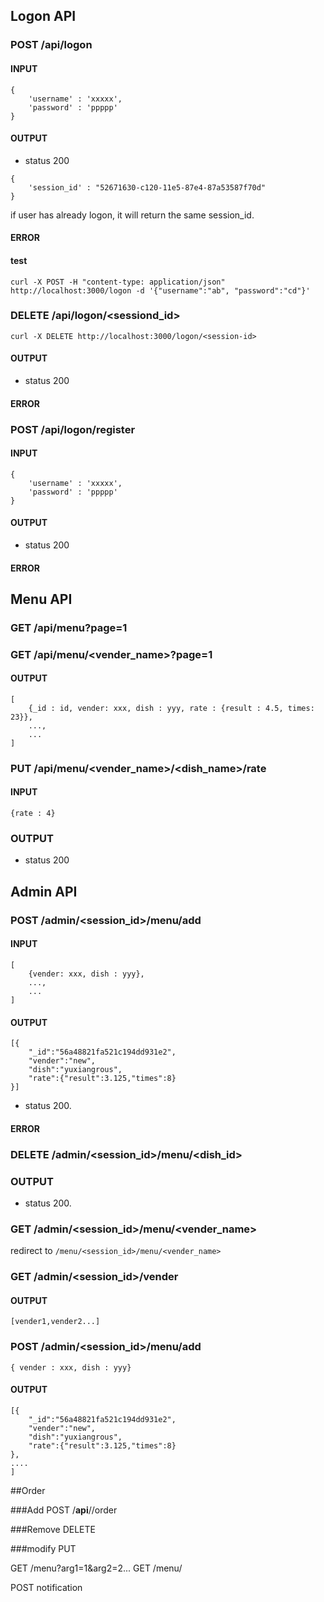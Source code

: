## Logon API

### POST /__api__/logon

#### INPUT

~~~
{
    'username' : 'xxxxx',
    'password' : 'ppppp'
}
~~~

#### OUTPUT

* status 200
~~~
{
    'session_id' : "52671630-c120-11e5-87e4-87a53587f70d"
}
~~~
if user has already logon, it will return the same session_id.

#### ERROR

#### test

~~~
curl -X POST -H "content-type: application/json" http://localhost:3000/logon -d '{"username":"ab", "password":"cd"}'
~~~

### DELETE /__api__/logon/<sessiond_id>

~~~
curl -X DELETE http://localhost:3000/logon/<session-id>
~~~

#### OUTPUT

* status 200

#### ERROR

### POST /__api__/logon/register
#### INPUT
~~~
{
    'username' : 'xxxxx',
    'password' : 'ppppp'
}
~~~

#### OUTPUT
* status 200

#### ERROR

## Menu API

### GET /__api__/menu?page=1

### GET /__api__/menu/<vender_name>?page=1

#### OUTPUT

~~~
[
    {_id : id, vender: xxx, dish : yyy, rate : {result : 4.5, times: 23}},
    ...,
    ...
]
~~~

### PUT /__api__/menu/<vender_name>/<dish_name>/rate

#### INPUT
~~~
{rate : 4}
~~~

### OUTPUT
* status 200


## Admin API

### POST /admin/<session_id>/menu/add

#### INPUT

~~~
[
    {vender: xxx, dish : yyy},
    ...,
    ...
]
~~~

#### OUTPUT
~~~
[{  
    "_id":"56a48821fa521c194dd931e2",
    "vender":"new",
    "dish":"yuxiangrous",
    "rate":{"result":3.125,"times":8}
}]
~~~

* status 200.

#### ERROR

### DELETE /admin/<session_id>/menu/<dish_id>

### OUTPUT

* status 200.

### GET /admin/<session_id>/menu/<vender_name>
redirect to `/menu/<session_id>/menu/<vender_name>`

### GET /admin/<session_id>/vender

#### OUTPUT

~~~
[vender1,vender2...]
~~~

### POST /admin/<session_id>/menu/add

~~~
{ vender : xxx, dish : yyy}
~~~

#### OUTPUT

~~~
[{  
    "_id":"56a48821fa521c194dd931e2",
    "vender":"new",
    "dish":"yuxiangrous",
    "rate":{"result":3.125,"times":8}
},
....
]
~~~


##Order

###Add POST /__api__/<session-id>/order

###Remove DELETE     

###modify PUT



GET /menu?arg1=1&arg2=2...
GET /menu/<obejct-id>



POST notification